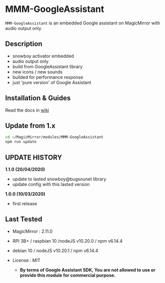 # MMM-GoogleAssistant

`MMM-GoogleAssistant` is an embedded Google assistant on MagicMirror with audio output only.

## Description
- snowboy activator embedded
- audio output only
- build from GoogleAssistant library
- new icons / new sounds
- builded for performance response
- just 'pure version' of Google Assistant

## Installation & Guides
Read the docs in [wiki](https://github.com/bugsounet/MMM-GoogleAssistant/wiki)

## Update from 1.x

```sh
cd ~/MagicMirror/modules/MMM-GoogleAssistant
npm run update
```

## UPDATE HISTORY

**1.1.0 (20/04/2020)**
  * update to lasted snowboy@bugsounet library
  * update config with this lasted version

**1.0.0 (10/03/2020)**
  * first release

## Last Tested
- MagicMirror : 2.11.0
- RPI 3B+ / raspbian 10 /nodeJS v10.20.0 / npm v6.14.4
- debian 10 / nodeJS v10.20.1 / npm v6.14.4

- License : MIT
  - **By terms of Google Assistant SDK, You are not allowed to use or provide this module for commercial purpose.**
